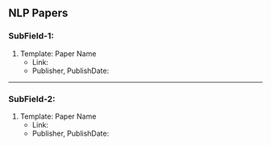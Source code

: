 ## NLP Papers

### SubField-1:

1. Template: Paper Name
    - Link:
    - Publisher, PublishDate:

---

### SubField-2:

1. Template: Paper Name
    - Link:
    - Publisher, PublishDate:
